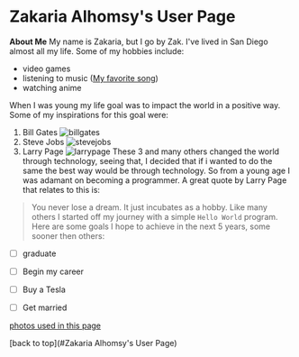 # Zakaria Alhomsy's User Page

**About Me**
My name is Zakaria, but I go by Zak. I've lived in San Diego almost all my life. 
Some of my hobbies include: 
- video games
- listening to music ([My favorite song](https://www.youtube.com/watch?v=dQw4w9WgXcQ))
- watching anime

When I was young my life goal was to impact the world in a positive way. 
Some of my inspirations for this goal were:
1. Bill Gates
![](/CSE110/photos/bg.jpg "billgates")
2. Steve Jobs
![](/CSE110/photos/sj.jjpg "stevejobs")
3. Larry Page 
![](/CSE110/photos/larrypage.jjpg "larrypage")
These 3 and many others changed the world through technology, seeing that, I decided that
if i wanted to do the same the best way would be through technology. So from a young age I was
adamant on becoming a programmer. A great quote by Larry Page that relates to this is:
> You never lose a dream. It just incubates as a hobby.
Like many others I started off my journey with a simple `Hello World` program.
Here are some goals I hope to achieve in the next 5 years, some sooner then others:
- [ ] graduate
- [ ] Begin my career
- [ ] Buy a Tesla
- [ ] Get married



[photos used in this page](/photos)

[back to top](#Zakaria Alhomsy's User Page)
